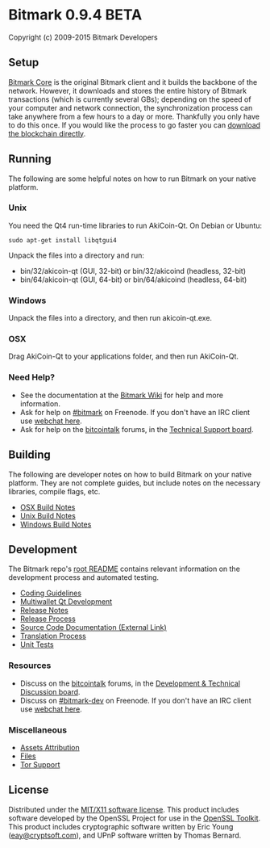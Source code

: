Bitmark 0.9.4 BETA
=====================

Copyright (c) 2009-2015 Bitmark Developers


Setup
---------------------
[Bitmark Core](http://bitmark.org/en/download) is the original Bitmark client and it builds the backbone of the network. However, it downloads and stores the entire history of Bitmark transactions (which is currently several GBs); depending on the speed of your computer and network connection, the synchronization process can take anywhere from a few hours to a day or more. Thankfully you only have to do this once. If you would like the process to go faster you can [download the blockchain directly](bootstrap.md).

Running
---------------------
The following are some helpful notes on how to run Bitmark on your native platform. 

### Unix

You need the Qt4 run-time libraries to run AkiCoin-Qt. On Debian or Ubuntu:

	sudo apt-get install libqtgui4

Unpack the files into a directory and run:

- bin/32/akicoin-qt (GUI, 32-bit) or bin/32/akicoind (headless, 32-bit)
- bin/64/akicoin-qt (GUI, 64-bit) or bin/64/akicoind (headless, 64-bit)



### Windows

Unpack the files into a directory, and then run akicoin-qt.exe.

### OSX

Drag AkiCoin-Qt to your applications folder, and then run AkiCoin-Qt.

### Need Help?

* See the documentation at the [Bitmark Wiki](https://en.bitmark.it/wiki/Main_Page)
for help and more information.
* Ask for help on [#bitmark](http://webchat.freenode.net?channels=bitmark) on Freenode. If you don't have an IRC client use [webchat here](http://webchat.freenode.net?channels=bitmark).
* Ask for help on the [bitcointalk](https://bitcointalk.org/) forums, in the [Technical Support board](https://bitcointalk.org/index.php?board=4.0).

Building
---------------------
The following are developer notes on how to build Bitmark on your native platform. They are not complete guides, but include notes on the necessary libraries, compile flags, etc.

- [OSX Build Notes](build-osx.md)
- [Unix Build Notes](build-unix.md)
- [Windows Build Notes](build-msw.md)

Development
---------------------
The Bitmark repo's [root README](https://github.com/project-bitmark/bitmark/blob/master/README.md) contains relevant information on the development process and automated testing.

- [Coding Guidelines](coding.md)
- [Multiwallet Qt Development](multiwallet-qt.md)
- [Release Notes](release-notes.md)
- [Release Process](release-process.md)
- [Source Code Documentation (External Link)](https://dev.visucore.com/bitmark/doxygen/)
- [Translation Process](translation_process.md)
- [Unit Tests](unit-tests.md)

### Resources
* Discuss on the [bitcointalk](https://bitcointalk.org/) forums, in the [Development & Technical Discussion board](https://bitcointalk.org/index.php?board=6.0).
* Discuss on [#bitmark-dev](http://webchat.freenode.net/?channels=bitmark) on Freenode. If you don't have an IRC client use [webchat here](http://webchat.freenode.net/?channels=bitmark-dev).

### Miscellaneous
- [Assets Attribution](assets-attribution.md)
- [Files](files.md)
- [Tor Support](tor.md)

License
---------------------
Distributed under the [MIT/X11 software license](http://www.opensource.org/licenses/mit-license.php).
This product includes software developed by the OpenSSL Project for use in the [OpenSSL Toolkit](http://www.openssl.org/). This product includes
cryptographic software written by Eric Young ([eay@cryptsoft.com](mailto:eay@cryptsoft.com)), and UPnP software written by Thomas Bernard.

